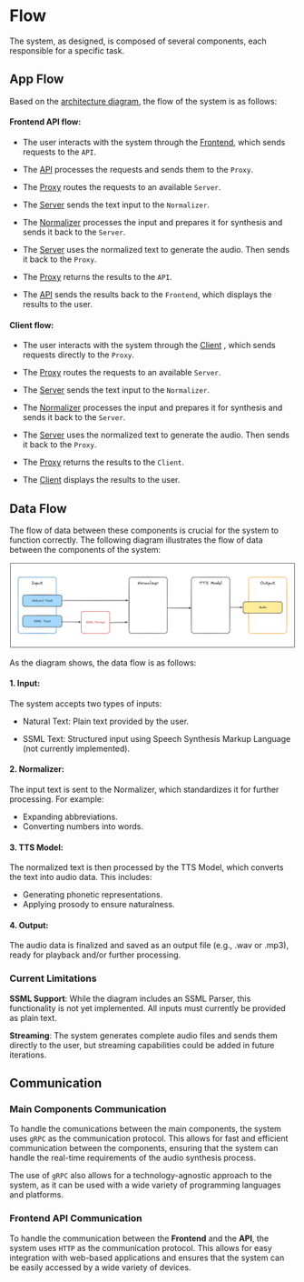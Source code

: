 # Flow

The system, as designed, is composed of several components, each responsible for a specific task.

## App Flow

Based on the [architecture diagram](architecture.md#architecture-image), the flow of the system is as follows:

#### Frontend API flow:

- The user interacts with the system through the [Frontend](components/app.md), which sends requests to the `API`.

- The [API](components/app_api.md) processes the requests and sends them to the `Proxy`.

- The [Proxy](components/app_proxy.md) routes the requests to an available `Server`.

- The [Server](components/app_server.md) sends the text input to the `Normalizer`.

- The [Normalizer](components/app_normalizer.md) processes the input and prepares it for synthesis and sends it back to the `Server`.

- The [Server](components/app_server.md) uses the normalized text to generate the audio. Then sends it back to the `Proxy`.

- The [Proxy](components/app_proxy.md) returns the results to the `API`.

- The [API](components/app_api.md) sends the results back to the `Frontend`, which displays the results to the user.

#### Client flow:

- The user interacts with the system through the [Client](components/app_client.md) , which sends requests directly to the `Proxy`.

- The [Proxy](components/app_proxy.md) routes the requests to an available `Server`.

- The [Server](components/app_server.md) sends the text input to the `Normalizer`.

- The [Normalizer](components/app_normalizer.md) processes the input and prepares it for synthesis and sends it back to the `Server`.

- The [Server](components/app_server.md) uses the normalized text to generate the audio. Then sends it back to the `Proxy`.

- The [Proxy](components/app_proxy.md) returns the results to the `Client`.

- The [Client](components/app_client.md) displays the results to the user.

## Data Flow

The flow of data between these components is crucial for the system to function correctly. The following diagram illustrates the flow of data between the components of the system:

![Data Flow](images/data_flow.png)

As the diagram shows, the data flow is as follows:

#### 1. Input:

The system accepts two types of inputs:

- Natural Text: Plain text provided by the user.

- SSML Text: Structured input using Speech Synthesis Markup Language (not currently implemented).

#### 2. Normalizer:

The input text is sent to the Normalizer, which standardizes it for further processing. For example:

- Expanding abbreviations.
- Converting numbers into words.

#### 3. TTS Model:

The normalized text is then processed by the TTS Model, which converts the text into audio data. This includes:

- Generating phonetic representations.
- Applying prosody to ensure naturalness.

#### 4. Output:

The audio data is finalized and saved as an output file (e.g., .wav or .mp3), ready for playback and/or further processing.

### Current Limitations

**SSML Support**: While the diagram includes an SSML Parser, this functionality is not yet implemented. All inputs must currently be provided as plain text.

**Streaming**: The system generates complete audio files and sends them directly to the user, but streaming capabilities could be added in future iterations.

## Communication

### Main Components Communication

To handle the comunications between the main components, the system uses `gRPC` as the communication protocol. This allows for fast and efficient communication between the components, ensuring that the system can handle the real-time requirements of the audio synthesis process.

The use of `gRPC` also allows for a technology-agnostic approach to the system, as it can be used with a wide variety of programming languages and platforms.

### Frontend API Communication

To handle the communication between the **Frontend** and the **API**, the system uses `HTTP` as the communication protocol. This allows for easy integration with web-based applications and ensures that the system can be easily accessed by a wide variety of devices.

